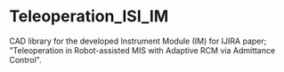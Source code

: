 # Teleoperation_ISI_IM
CAD library  for the developed Instrument Module (IM) for IJIRA paper; "Teleoperation in Robot-assisted MIS with Adaptive RCM via
Admittance Control".
